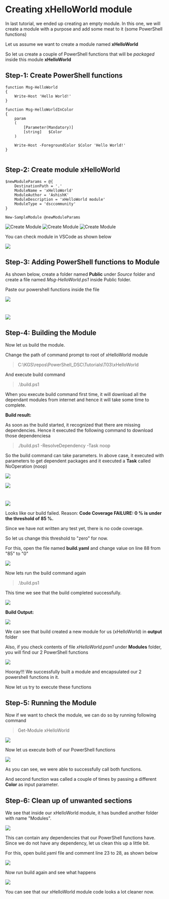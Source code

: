 # Creating xHelloWorld module


In last tutorial, we ended up creating an empty module. In this one, we will create a module with a purpose and add some meat to it (some PowerShell functions)

Let us assume we want to create a module named **xHelloWorld**

So let us create a couple of PowerShell functions that will be *packaged* inside this module **xHelloWorld**

## **Step-1:** Create PowerShell functions

```
function Msg-HelloWorld
{
    Write-Host 'Hello World!'
}

function Msg-HelloWorldInColor
{
    param
    (
        [Parameter(Mandatory)]
        [string]   $Color
    )

    Write-Host -ForegroundColor $Color 'Hello World!'
}


```

## **Step-2:** Create module xHelloWorld


```
$newModuleParams = @{
    DestinationPath = '.'
    ModuleName = 'xHelloWorld'
    ModuleAuthor = 'AshishK'
    ModuleDescription = 'xHelloWorld module'
    ModuleType = 'dsccommunity'
}
```

```
New-SampleModule @newModuleParams
```

![Create Module](./images/1.PNG)
![Create Module](./images/2.PNG)
![Create Module](./images/3.PNG)

You can check module in VSCode as shown below


![](./images/4.PNG)


## **Step-3:** Adding PowerShell functions to Module

As shown below, create a folder named **Public** under *Source* folder and create a file named *Msg-HelloWorld.ps1* inside Public folder.

Paste our powershell functions inside the file


![](./images/5.PNG)

#
![](./images/6.PNG)


## **Step-4:** Building the Module

Now let us build the module.

Change the path of command prompt to root of xHelloWorld module

> C:\KGS\repos\PowerShell_DSC\Tutorials\T03\xHelloWorld

And execute build command

> .\build.ps1

When you execute build command first time, it will download all the dependant modules from internet and hence it will take some time to complete.

**Build result:**

As soon as the build started, it recognized that there are missing dependencies. Hence it executed the following command to download those dependenciesa

> ./build.ps1 -ResolveDependency -Task noop

So the build command can take parameters. In above case, it executed with parameters to get dependent packages and it executed a **Task** called NoOperation (noop)

![](./images/7.PNG)

![](./images/8.PNG)

#

![](./images/9.PNG)

Looks like our build failed.
Reason: **Code Coverage FAILURE: 0 % is under the threshold of 85 %.**

Since we have not written any test yet, there is no code coverage. 

So let us change this threshold to "zero" for now.

For this, open the file named **build.yaml** and change value on line 88 from "85" to "0"

![](./images/10.PNG)


Now lets run the build command again

> .\build.ps1

This time we see that the build completed successfully.

![](./images/11.PNG)

**Build Output:**

![](./images/12.PNG)

We can see that build created a new module for us (xHelloWorld) in **output** folder

Also, if you check contents of file *xHelloWorld.psm1* under **Modules** folder, you will find our 2 PowerShell functions

![](./images/13.PNG)


Hooray!!!
We successfully built a module and encapsulated our 2 powershell functions in it. 

Now let us try to execute these functions

## **Step-5:** Running the Module

Now if we want to check the module, we can do so by running following command

> Get-Module xHelloWorld

![](./images/14.PNG)

Now let us execute both of our PowerShell functions

![](./images/15.PNG)

As you can see, we were able to successfully call both functions.

And second function was called a couple of times by passing a different **Color** as input parameter.


## **Step-6:** Clean up of unwanted sections

We see that inside our xHelloWorld module, it has bundled another folder with name "Modules".

![](./images/16.PNG)

This can contain any dependencies that our PowerShell functions have.
Since we do not have any dependency, let us clean this up a little bit.

For this, open build.yaml file and comment line 23 to 28, as shown below

![](./images/17.PNG)


Now run build again and see what happens

![](./images/18.PNG)

You can see that our xHelloWorld module code looks a lot cleaner now.

